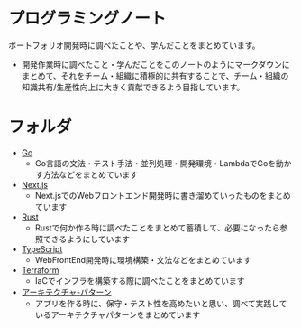 
# プログラミングノート
ポートフォリオ開発時に調べたことや、学んだことをまとめています。
- 開発作業時に調べたこと・学んだことをこのノートのようにマークダウンにまとめて、それをチーム・組織に積極的に共有することで、チーム・組織の知識共有/生産性向上に大きく貢献できるよう目指しています。

# フォルダ
- [Go](./Go/)
  - Go言語の文法・テスト手法・並列処理・開発環境・LambdaでGoを動かす方法などをまとめています
- [Next.js](./Next.js/)
  - Next.jsでのWebフロントエンド開発時に書き溜めていったものをまとめています
- [Rust](./Rust/)
  - Rustで何か作る時に調べたことをまとめて蓄積して、必要になったら参照できるようにしています
- [TypeScript](./TypeScript/)
  - WebFrontEnd開発時に環境構築・文法などをまとめています
- [Terraform](./Terraform/)
  - IaCでインフラを構築する際に調べたことをまとめています
- [アーキテクチャ-パターン](./アーキテクチャ-パターン/)
  - アプリを作る時に、保守・テスト性を高めたいと思い、調べて実践しているアーキテクチャパターンをまとめています

